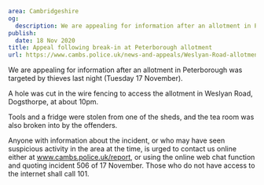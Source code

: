 ```yaml
area: Cambridgeshire
og:
  description: We are appealing for information after an allotment in Peterborough was targeted by thieves last night.
publish:
  date: 18 Nov 2020
title: Appeal following break-in at Peterborough allotment
url: https://www.cambs.police.uk/news-and-appeals/Weslyan-Road-allotment-thefts-appeal-Nov2020
```

We are appealing for information after an allotment in Peterborough was targeted by thieves last night (Tuesday 17 November).

A hole was cut in the wire fencing to access the allotment in Weslyan Road, Dogsthorpe, at about 10pm.

Tools and a fridge were stolen from one of the sheds, and the tea room was also broken into by the offenders.

Anyone with information about the incident, or who may have seen suspicious activity in the area at the time, is urged to contact us online either at www.cambs.police.uk/report, or using the online web chat function and quoting incident 506 of 17 November. Those who do not have access to the internet shall call 101.
